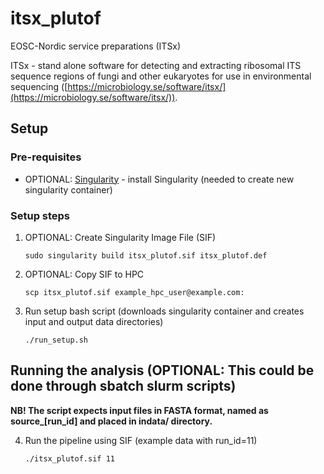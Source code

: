 # itsx_plutof
EOSC-Nordic service preparations (ITSx)

ITSx - stand alone software for detecting and extracting ribosomal ITS sequence regions of fungi and other eukaryotes for use in environmental sequencing ([https://microbiology.se/software/itsx/](https://microbiology.se/software/itsx/)).

## Setup

### Pre-requisites

* OPTIONAL: [Singularity](https://sylabs.io/singularity/) - install Singularity (needed to create new singularity container)

### Setup steps

1. OPTIONAL: Create Singularity Image File (SIF)
    ```console
    sudo singularity build itsx_plutof.sif itsx_plutof.def
    ```

2. OPTIONAL: Copy SIF to HPC
    ```console
    scp itsx_plutof.sif example_hpc_user@example.com:
    ```

3. Run setup bash script (downloads singularity container and creates input and output data directories)
    ```console
    ./run_setup.sh
    ```

## Running the analysis (OPTIONAL: This could be done through sbatch slurm scripts)

**NB! The script expects input files in FASTA format, named as source_[run_id] and placed in indata/ directory.**

4. Run the pipeline using SIF (example data with run_id=11)
    ```console
    ./itsx_plutof.sif 11
    ```
